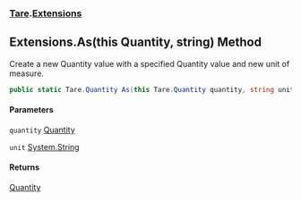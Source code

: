 ### [Tare](Tare.md 'Tare').[Extensions](Tare.Extensions.md 'Tare.Extensions')

## Extensions.As(this Quantity, string) Method

Create a new Quantity value with a specified Quantity value and new unit of measure.

```csharp
public static Tare.Quantity As(this Tare.Quantity quantity, string unit);
```
#### Parameters

<a name='Tare.Extensions.As(thisTare.Quantity,string).quantity'></a>

`quantity` [Quantity](Tare.Quantity.md 'Tare.Quantity')

<a name='Tare.Extensions.As(thisTare.Quantity,string).unit'></a>

`unit` [System.String](https://docs.microsoft.com/en-us/dotnet/api/System.String 'System.String')

#### Returns
[Quantity](Tare.Quantity.md 'Tare.Quantity')